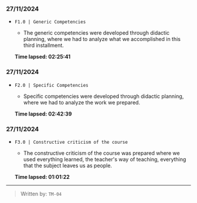 

### 27/11/2024

- `F1.0 | Generic Competencies `
  - The generic competencies were developed through didactic planning, where we had to analyze what we accomplished in this third installment.
    
  **Time lapsed: 02:25:41**


### 27/11/2024

- `F2.0 | Specific Competencies`
  -  Specific competencies were developed through didactic planning, where we had to analyze the work we prepared.
    
  **Time lapsed: 02:42:39**



### 27/11/2024

- `F3.0 | Constructive criticism of the course`
  - The constructive criticism of the course was prepared where we used everything learned, the teacher's way of teaching, everything that the subject leaves us as people.
    
  **Time lapsed: 01:01:22**



---
>Written by: ``TM-04``
